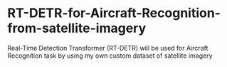 # RT-DETR-for-Aircraft-Recognition-from-satellite-imagery
Real-Time Detection Transformer (RT-DETR) will be used for Aircraft Recognition task by using my own custom dataset of satellite imagery 
